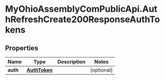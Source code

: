 # MyOhioAssemblyComPublicApi.AuthRefreshCreate200ResponseAuthTokens

## Properties

Name | Type | Description | Notes
------------ | ------------- | ------------- | -------------
**auth** | [**AuthToken**](AuthToken.md) |  | [optional] 


